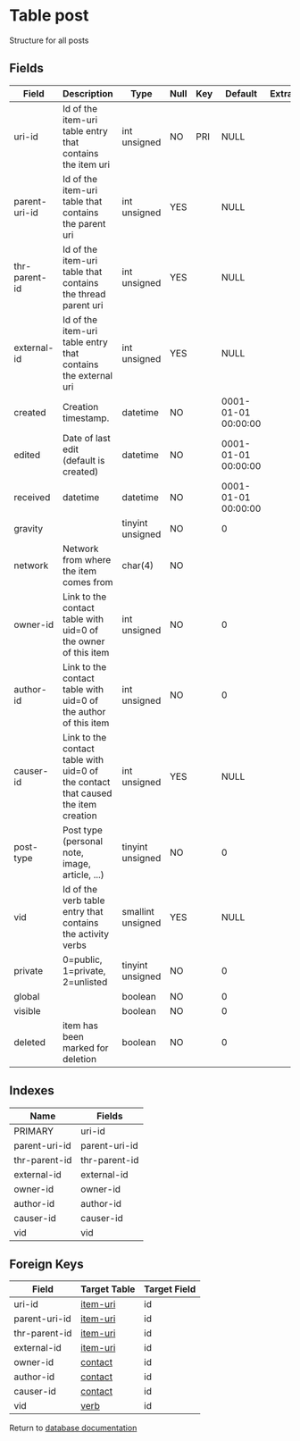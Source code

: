 Table post
===========

Structure for all posts

Fields
------

| Field         | Description                                                                       | Type              | Null | Key | Default             | Extra |
| ------------- | --------------------------------------------------------------------------------- | ----------------- | ---- | --- | ------------------- | ----- |
| uri-id        | Id of the item-uri table entry that contains the item uri                         | int unsigned      | NO   | PRI | NULL                |       |
| parent-uri-id | Id of the item-uri table that contains the parent uri                             | int unsigned      | YES  |     | NULL                |       |
| thr-parent-id | Id of the item-uri table that contains the thread parent uri                      | int unsigned      | YES  |     | NULL                |       |
| external-id   | Id of the item-uri table entry that contains the external uri                     | int unsigned      | YES  |     | NULL                |       |
| created       | Creation timestamp.                                                               | datetime          | NO   |     | 0001-01-01 00:00:00 |       |
| edited        | Date of last edit (default is created)                                            | datetime          | NO   |     | 0001-01-01 00:00:00 |       |
| received      | datetime                                                                          | datetime          | NO   |     | 0001-01-01 00:00:00 |       |
| gravity       |                                                                                   | tinyint unsigned  | NO   |     | 0                   |       |
| network       | Network from where the item comes from                                            | char(4)           | NO   |     |                     |       |
| owner-id      | Link to the contact table with uid=0 of the owner of this item                    | int unsigned      | NO   |     | 0                   |       |
| author-id     | Link to the contact table with uid=0 of the author of this item                   | int unsigned      | NO   |     | 0                   |       |
| causer-id     | Link to the contact table with uid=0 of the contact that caused the item creation | int unsigned      | YES  |     | NULL                |       |
| post-type     | Post type (personal note, image, article, ...)                                    | tinyint unsigned  | NO   |     | 0                   |       |
| vid           | Id of the verb table entry that contains the activity verbs                       | smallint unsigned | YES  |     | NULL                |       |
| private       | 0=public, 1=private, 2=unlisted                                                   | tinyint unsigned  | NO   |     | 0                   |       |
| global        |                                                                                   | boolean           | NO   |     | 0                   |       |
| visible       |                                                                                   | boolean           | NO   |     | 0                   |       |
| deleted       | item has been marked for deletion                                                 | boolean           | NO   |     | 0                   |       |

Indexes
------------

| Name | Fields |
|------|---------|
| PRIMARY | uri-id |
| parent-uri-id | parent-uri-id |
| thr-parent-id | thr-parent-id |
| external-id | external-id |
| owner-id | owner-id |
| author-id | author-id |
| causer-id | causer-id |
| vid | vid |

Foreign Keys
------------

| Field | Target Table | Target Field |
|-------|--------------|--------------|
| uri-id | [item-uri](help/database/db_item-uri) | id |
| parent-uri-id | [item-uri](help/database/db_item-uri) | id |
| thr-parent-id | [item-uri](help/database/db_item-uri) | id |
| external-id | [item-uri](help/database/db_item-uri) | id |
| owner-id | [contact](help/database/db_contact) | id |
| author-id | [contact](help/database/db_contact) | id |
| causer-id | [contact](help/database/db_contact) | id |
| vid | [verb](help/database/db_verb) | id |

Return to [database documentation](help/database)
